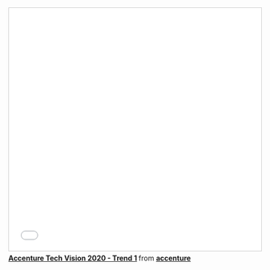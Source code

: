 <iframe src="//www.slideshare.net/slideshow/embed_code/key/EAvVlu6VpOr6u1" width="595" height="485" frameborder="0" marginwidth="0" marginheight="0" scrolling="no" style="border:1px solid #CCC; border-width:1px; margin-bottom:5px; max-width: 100%;" allowfullscreen> </iframe> <div style="margin-bottom:5px"> <strong> <a href="//www.slideshare.net/accenture/accenture-tech-vision-2020-trend-1" title="Accenture Tech Vision 2020 - Trend 1" target="_blank">Accenture Tech Vision 2020 - Trend 1</a> </strong> from <strong><a href="//www.slideshare.net/accenture" target="_blank">accenture</a></strong> </div>
